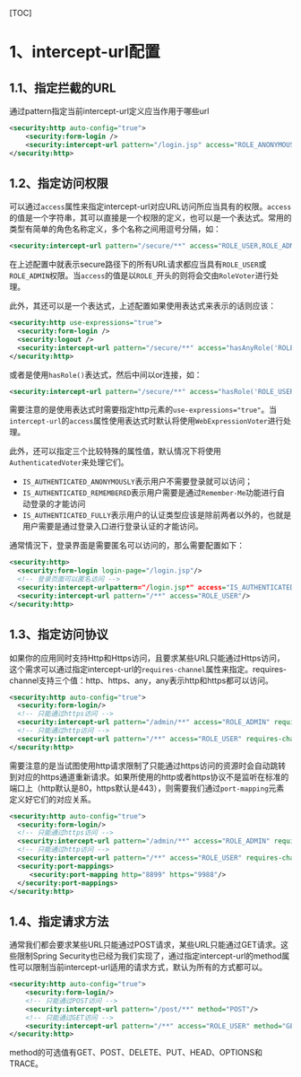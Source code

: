 [TOC]
# 1、intercept-url配置

## 1.1、指定拦截的URL

通过pattern指定当前intercept-url定义应当作用于哪些url

```xml
<security:http auto-config="true">
    <security:form-login />
    <security:intercept-url pattern="/login.jsp" access="ROLE_ANONYMOUS"/>
</security:http>
```

## 1.2、指定访问权限

可以通过`access`属性来指定intercept-url对应URL访问所应当具有的权限。`access`的值是一个字符串，其可以直接是一个权限的定义，也可以是一个表达式。常用的类型有简单的角色名称定义，多个名称之间用逗号分隔，如：

```xml
<security:intercept-url pattern="/secure/**" access="ROLE_USER,ROLE_ADMIN"/>
```

在上述配置中就表示secure路径下的所有URL请求都应当具有`ROLE_USER`或`ROLE_ADMIN`权限。当`access`的值是以`ROLE_`开头的则将会交由`RoleVoter`进行处理。

 此外，其还可以是一个表达式，上述配置如果使用表达式来表示的话则应该：

```xml
<security:http use-expressions="true">
  <security:form-login />
  <security:logout />
  <security:intercept-url pattern="/secure/**" access="hasAnyRole('ROLE_USER','ROLE_ADMIN')"/>
</security:http>
```

或者是使用`hasRole()`表达式，然后中间以or连接，如：

```xml
<security:intercept-url pattern="/secure/**" access="hasRole('ROLE_USER') or hasRole('ROLE_ADMIN')"/>
```

需要注意的是使用表达式时需要指定http元素的`use-expressions="true"`。当`intercept-url`的`access`属性使用表达式时默认将使用`WebExpressionVoter`进行处理。

此外，还可以指定三个比较特殊的属性值，默认情况下将使用`AuthenticatedVoter`来处理它们。

- `IS_AUTHENTICATED_ANONYMOUSLY`表示用户不需要登录就可以访问；
- `IS_AUTHENTICATED_REMEMBERED`表示用户需要是通过`Remember-Me`功能进行自动登录的才能访问
- `IS_AUTHENTICATED_FULLY`表示用户的认证类型应该是除前两者以外的，也就是用户需要是通过登录入口进行登录认证的才能访问。

通常情況下，登录界面是需要匿名可以访问的，那么需要配置如下：

```xml
<security:http>
  <security:form-login login-page="/login.jsp"/>
  <!-- 登录页面可以匿名访问 -->
  <security:intercept-urlpattern="/login.jsp*" access="IS_AUTHENTICATED_ANONYMOUSLY"/>
  <security:intercept-url pattern="/**" access="ROLE_USER"/>
</security:http>
```

## 1.3、指定访问协议

如果你的应用同时支持Http和Https访问，且要求某些URL只能通过Https访问，这个需求可以通过指定intercept-url的`requires-channel`属性来指定。requires-channel支持三个值：http、https、any，any表示http和https都可以访问。

```xml
<security:http auto-config="true">
  <security:form-login/>
  <!-- 只能通过https访问 -->
  <security:intercept-url pattern="/admin/**" access="ROLE_ADMIN" requires-channel="https"/>
  <!-- 只能通过http访问 -->
  <security:intercept-url pattern="/**" access="ROLE_USER" requires-channel="http"/>
</security:http>
```

需要注意的是当试图使用http请求限制了只能通过https访问的资源时会自动跳转到对应的https通道重新请求。如果所使用的http或者https协议不是监听在标准的端口上（http默认是80，https默认是443），则需要我们通过`port-mapping`元素定义好它们的对应关系。

```xml
<security:http auto-config="true">
  <security:form-login/>
  <!-- 只能通过https访问 -->
  <security:intercept-url pattern="/admin/**" access="ROLE_ADMIN" requires-channel="https"/>
  <!-- 只能通过http访问 -->
  <security:intercept-url pattern="/**" access="ROLE_USER" requires-channel="http"/>
  <security:port-mappings>
     <security:port-mapping http="8899" https="9988"/>
  </security:port-mappings>
</security:http>
```

## 1.4、指定请求方法

通常我们都会要求某些URL只能通过POST请求，某些URL只能通过GET请求。这些限制Spring Security也已经为我们实现了，通过指定intercept-url的method属性可以限制当前intercept-url适用的请求方式，默认为所有的方式都可以。

```xml
<security:http auto-config="true">
    <security:form-login/>
    <!-- 只能通过POST访问 -->
    <security:intercept-url pattern="/post/**" method="POST"/>
    <!-- 只能通过GET访问 -->
    <security:intercept-url pattern="/**" access="ROLE_USER" method="GET"/>
</security:http>
```

method的可选值有GET、POST、DELETE、PUT、HEAD、OPTIONS和TRACE。
